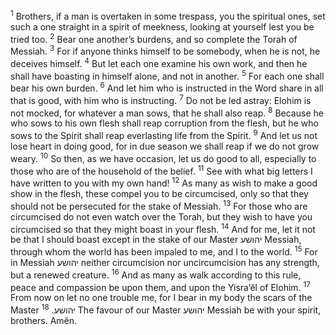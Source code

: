<sup>1</sup> Brothers, if a man is overtaken in some trespass, you the spiritual ones, set such a one straight in a spirit of meekness, looking at yourself lest you be tried too.
<sup>2</sup> Bear one another’s burdens, and so complete the Torah of Messiah.
<sup>3</sup> For if anyone thinks himself to be somebody, when he is not, he deceives himself.
<sup>4</sup> But let each one examine his own work, and then he shall have boasting in himself alone, and not in another.
<sup>5</sup> For each one shall bear his own burden.
<sup>6</sup> And let him who is instructed in the Word share in all that is good, with him who is instructing.
<sup>7</sup> Do not be led astray: Elohim is not mocked, for whatever a man sows, that he shall also reap.
<sup>8</sup> Because he who sows to his own flesh shall reap corruption from the flesh, but he who sows to the Spirit shall reap everlasting life from the Spirit.
<sup>9</sup> And let us not lose heart in doing good, for in due season we shall reap if we do not grow weary.
<sup>10</sup> So then, as we have occasion, let us do good to all, especially to those who are of the household of the belief.
<sup>11</sup> See with what big letters I have written to you with my own hand!
<sup>12</sup> As many as wish to make a good show in the flesh, these compel you to be circumcised, only so that they should not be persecuted for the stake of Messiah.
<sup>13</sup> For those who are circumcised do not even watch over the Torah, but they wish to have you circumcised so that they might boast in your flesh.
<sup>14</sup> And for me, let it not be that I should boast except in the stake of our Master יהושע Messiah, through whom the world has been impaled to me, and I to the world.
<sup>15</sup> For in Messiah יהושע neither circumcision nor uncircumcision has any strength, but a renewed creature.
<sup>16</sup> And as many as walk according to this rule, peace and compassion be upon them, and upon the Yisra’ĕl of Elohim.
<sup>17</sup> From now on let no one trouble me, for I bear in my body the scars of the Master יהושע.
<sup>18</sup> The favour of our Master יהושע Messiah be with your spirit, brothers. Amĕn.
